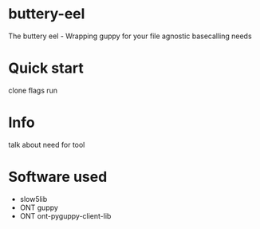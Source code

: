 # buttery-eel
The buttery eel - Wrapping guppy for your file agnostic basecalling needs


# Quick start

clone
flags
run

# Info

talk about need for tool


# Software used
- slow5lib
- ONT guppy
- ONT ont-pyguppy-client-lib
